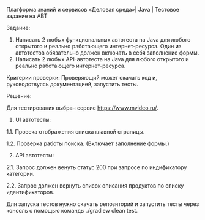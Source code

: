 Платформа знаний и сервисов «Деловая среда»| Java | Тестовое задание на АВТ

Задание:
1. Написать 2 любых функциональных автотеста на Java для любого открытого и реально работающего интернет-ресурса.
Один из автотестов обязательно должен включать в себя заполнение формы.
2. Написать 2 любых API-автотеста на Java для любого открытого и реально работающего интернет-ресурса.
   
Критерии проверки: Проверяющий может скачать код и, руководствуясь документацией, запустить тесты.

Решение:

Для тестирования выбран сервис https://www.mvideo.ru/.

1. UI автотесты:

1.1. Провека отображения списка главной страницы.

1.2. Проверка работы поиска. (Включает заполнение формы.)

2. API автотесты:

2.1. Запрос должен венуть статус 200 при запросе по индификатору категории.

2.2. Запрос должен вернуть список описания продуктов по списку идентификаторов.

Для запуска тестов нужно скачать репозиторий и запустить тесты через консоль с помощью команды ./gradlew clean test.


